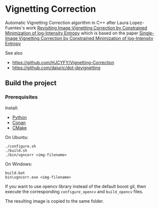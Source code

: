 # Vignetting Correction

Automatic Vignetting Correction algorithm in C++ after Laura Lopez-Fuentes's work
[Revisiting Image Vignetting Correction by Constrained Minimization of log-Intensity Entropy](https://www.researchgate.net/publication/300786398_Revisiting_Image_Vignetting_Correction_by_Constrained_Minimization_of_Log-Intensity_Entropy) which is based on the paper [Single-Image Vignetting Correction by Constrained Minimization of log-Intensity Entropy](https://www.semanticscholar.org/paper/Single-Image-Vignetting-Correction-by-Constrained-Torsten/e355fffc31fa0a7c5309bd2b90da84810e5ffb70)

See also
* https://github.com/HJCYFY/Vignetting-Correction
* https://github.com/dajuric/dot-devignetting

## Build the project

### Prerequisites

Install:
- [Python](https://python.org)
- [Conan](https://conan.io)
- [CMake](https://cmake.org)

On Ubuntu:
```shell
./configure.sh
./build.sh
./bin/vgncorr <img-filename>
```

On Windows:
```shell
build.bat
bin\vgncorr.exe <img-filename>
```

If you want to use opencv library instead of the default boost gil, then execute the corresponding `configure_opencv` and `build_opencv` files.

The resulting image is copied to the same folder.

